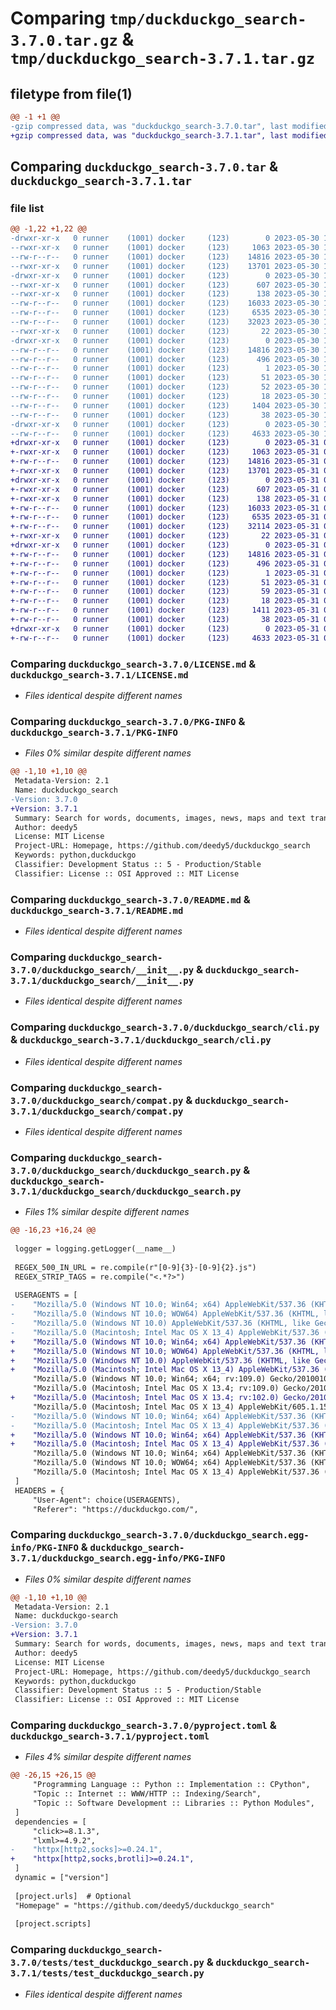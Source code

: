 # Comparing `tmp/duckduckgo_search-3.7.0.tar.gz` & `tmp/duckduckgo_search-3.7.1.tar.gz`

## filetype from file(1)

```diff
@@ -1 +1 @@
-gzip compressed data, was "duckduckgo_search-3.7.0.tar", last modified: Tue May 30 13:50:51 2023, max compression
+gzip compressed data, was "duckduckgo_search-3.7.1.tar", last modified: Wed May 31 06:45:29 2023, max compression
```

## Comparing `duckduckgo_search-3.7.0.tar` & `duckduckgo_search-3.7.1.tar`

### file list

```diff
@@ -1,22 +1,22 @@
-drwxr-xr-x   0 runner    (1001) docker     (123)        0 2023-05-30 13:50:51.841500 duckduckgo_search-3.7.0/
--rwxr-xr-x   0 runner    (1001) docker     (123)     1063 2023-05-30 13:50:33.000000 duckduckgo_search-3.7.0/LICENSE.md
--rw-r--r--   0 runner    (1001) docker     (123)    14816 2023-05-30 13:50:51.841500 duckduckgo_search-3.7.0/PKG-INFO
--rwxr-xr-x   0 runner    (1001) docker     (123)    13701 2023-05-30 13:50:33.000000 duckduckgo_search-3.7.0/README.md
-drwxr-xr-x   0 runner    (1001) docker     (123)        0 2023-05-30 13:50:51.841500 duckduckgo_search-3.7.0/duckduckgo_search/
--rwxr-xr-x   0 runner    (1001) docker     (123)      607 2023-05-30 13:50:33.000000 duckduckgo_search-3.7.0/duckduckgo_search/__init__.py
--rwxr-xr-x   0 runner    (1001) docker     (123)      138 2023-05-30 13:50:33.000000 duckduckgo_search-3.7.0/duckduckgo_search/__main__.py
--rw-r--r--   0 runner    (1001) docker     (123)    16033 2023-05-30 13:50:33.000000 duckduckgo_search-3.7.0/duckduckgo_search/cli.py
--rw-r--r--   0 runner    (1001) docker     (123)     6535 2023-05-30 13:50:33.000000 duckduckgo_search-3.7.0/duckduckgo_search/compat.py
--rw-r--r--   0 runner    (1001) docker     (123)    32023 2023-05-30 13:50:33.000000 duckduckgo_search-3.7.0/duckduckgo_search/duckduckgo_search.py
--rwxr-xr-x   0 runner    (1001) docker     (123)       22 2023-05-30 13:50:33.000000 duckduckgo_search-3.7.0/duckduckgo_search/version.py
-drwxr-xr-x   0 runner    (1001) docker     (123)        0 2023-05-30 13:50:51.841500 duckduckgo_search-3.7.0/duckduckgo_search.egg-info/
--rw-r--r--   0 runner    (1001) docker     (123)    14816 2023-05-30 13:50:51.000000 duckduckgo_search-3.7.0/duckduckgo_search.egg-info/PKG-INFO
--rw-r--r--   0 runner    (1001) docker     (123)      496 2023-05-30 13:50:51.000000 duckduckgo_search-3.7.0/duckduckgo_search.egg-info/SOURCES.txt
--rw-r--r--   0 runner    (1001) docker     (123)        1 2023-05-30 13:50:51.000000 duckduckgo_search-3.7.0/duckduckgo_search.egg-info/dependency_links.txt
--rw-r--r--   0 runner    (1001) docker     (123)       51 2023-05-30 13:50:51.000000 duckduckgo_search-3.7.0/duckduckgo_search.egg-info/entry_points.txt
--rw-r--r--   0 runner    (1001) docker     (123)       52 2023-05-30 13:50:51.000000 duckduckgo_search-3.7.0/duckduckgo_search.egg-info/requires.txt
--rw-r--r--   0 runner    (1001) docker     (123)       18 2023-05-30 13:50:51.000000 duckduckgo_search-3.7.0/duckduckgo_search.egg-info/top_level.txt
--rw-r--r--   0 runner    (1001) docker     (123)     1404 2023-05-30 13:50:33.000000 duckduckgo_search-3.7.0/pyproject.toml
--rw-r--r--   0 runner    (1001) docker     (123)       38 2023-05-30 13:50:51.841500 duckduckgo_search-3.7.0/setup.cfg
-drwxr-xr-x   0 runner    (1001) docker     (123)        0 2023-05-30 13:50:51.841500 duckduckgo_search-3.7.0/tests/
--rw-r--r--   0 runner    (1001) docker     (123)     4633 2023-05-30 13:50:33.000000 duckduckgo_search-3.7.0/tests/test_duckduckgo_search.py
+drwxr-xr-x   0 runner    (1001) docker     (123)        0 2023-05-31 06:45:29.504399 duckduckgo_search-3.7.1/
+-rwxr-xr-x   0 runner    (1001) docker     (123)     1063 2023-05-31 06:45:12.000000 duckduckgo_search-3.7.1/LICENSE.md
+-rw-r--r--   0 runner    (1001) docker     (123)    14816 2023-05-31 06:45:29.504399 duckduckgo_search-3.7.1/PKG-INFO
+-rwxr-xr-x   0 runner    (1001) docker     (123)    13701 2023-05-31 06:45:12.000000 duckduckgo_search-3.7.1/README.md
+drwxr-xr-x   0 runner    (1001) docker     (123)        0 2023-05-31 06:45:29.504399 duckduckgo_search-3.7.1/duckduckgo_search/
+-rwxr-xr-x   0 runner    (1001) docker     (123)      607 2023-05-31 06:45:12.000000 duckduckgo_search-3.7.1/duckduckgo_search/__init__.py
+-rwxr-xr-x   0 runner    (1001) docker     (123)      138 2023-05-31 06:45:12.000000 duckduckgo_search-3.7.1/duckduckgo_search/__main__.py
+-rw-r--r--   0 runner    (1001) docker     (123)    16033 2023-05-31 06:45:12.000000 duckduckgo_search-3.7.1/duckduckgo_search/cli.py
+-rw-r--r--   0 runner    (1001) docker     (123)     6535 2023-05-31 06:45:12.000000 duckduckgo_search-3.7.1/duckduckgo_search/compat.py
+-rw-r--r--   0 runner    (1001) docker     (123)    32114 2023-05-31 06:45:12.000000 duckduckgo_search-3.7.1/duckduckgo_search/duckduckgo_search.py
+-rwxr-xr-x   0 runner    (1001) docker     (123)       22 2023-05-31 06:45:12.000000 duckduckgo_search-3.7.1/duckduckgo_search/version.py
+drwxr-xr-x   0 runner    (1001) docker     (123)        0 2023-05-31 06:45:29.504399 duckduckgo_search-3.7.1/duckduckgo_search.egg-info/
+-rw-r--r--   0 runner    (1001) docker     (123)    14816 2023-05-31 06:45:29.000000 duckduckgo_search-3.7.1/duckduckgo_search.egg-info/PKG-INFO
+-rw-r--r--   0 runner    (1001) docker     (123)      496 2023-05-31 06:45:29.000000 duckduckgo_search-3.7.1/duckduckgo_search.egg-info/SOURCES.txt
+-rw-r--r--   0 runner    (1001) docker     (123)        1 2023-05-31 06:45:29.000000 duckduckgo_search-3.7.1/duckduckgo_search.egg-info/dependency_links.txt
+-rw-r--r--   0 runner    (1001) docker     (123)       51 2023-05-31 06:45:29.000000 duckduckgo_search-3.7.1/duckduckgo_search.egg-info/entry_points.txt
+-rw-r--r--   0 runner    (1001) docker     (123)       59 2023-05-31 06:45:29.000000 duckduckgo_search-3.7.1/duckduckgo_search.egg-info/requires.txt
+-rw-r--r--   0 runner    (1001) docker     (123)       18 2023-05-31 06:45:29.000000 duckduckgo_search-3.7.1/duckduckgo_search.egg-info/top_level.txt
+-rw-r--r--   0 runner    (1001) docker     (123)     1411 2023-05-31 06:45:12.000000 duckduckgo_search-3.7.1/pyproject.toml
+-rw-r--r--   0 runner    (1001) docker     (123)       38 2023-05-31 06:45:29.504399 duckduckgo_search-3.7.1/setup.cfg
+drwxr-xr-x   0 runner    (1001) docker     (123)        0 2023-05-31 06:45:29.504399 duckduckgo_search-3.7.1/tests/
+-rw-r--r--   0 runner    (1001) docker     (123)     4633 2023-05-31 06:45:12.000000 duckduckgo_search-3.7.1/tests/test_duckduckgo_search.py
```

### Comparing `duckduckgo_search-3.7.0/LICENSE.md` & `duckduckgo_search-3.7.1/LICENSE.md`

 * *Files identical despite different names*

### Comparing `duckduckgo_search-3.7.0/PKG-INFO` & `duckduckgo_search-3.7.1/PKG-INFO`

 * *Files 0% similar despite different names*

```diff
@@ -1,10 +1,10 @@
 Metadata-Version: 2.1
 Name: duckduckgo_search
-Version: 3.7.0
+Version: 3.7.1
 Summary: Search for words, documents, images, news, maps and text translation using the DuckDuckGo.com search engine.
 Author: deedy5
 License: MIT License
 Project-URL: Homepage, https://github.com/deedy5/duckduckgo_search
 Keywords: python,duckduckgo
 Classifier: Development Status :: 5 - Production/Stable
 Classifier: License :: OSI Approved :: MIT License
```

### Comparing `duckduckgo_search-3.7.0/README.md` & `duckduckgo_search-3.7.1/README.md`

 * *Files identical despite different names*

### Comparing `duckduckgo_search-3.7.0/duckduckgo_search/__init__.py` & `duckduckgo_search-3.7.1/duckduckgo_search/__init__.py`

 * *Files identical despite different names*

### Comparing `duckduckgo_search-3.7.0/duckduckgo_search/cli.py` & `duckduckgo_search-3.7.1/duckduckgo_search/cli.py`

 * *Files identical despite different names*

### Comparing `duckduckgo_search-3.7.0/duckduckgo_search/compat.py` & `duckduckgo_search-3.7.1/duckduckgo_search/compat.py`

 * *Files identical despite different names*

### Comparing `duckduckgo_search-3.7.0/duckduckgo_search/duckduckgo_search.py` & `duckduckgo_search-3.7.1/duckduckgo_search/duckduckgo_search.py`

 * *Files 1% similar despite different names*

```diff
@@ -16,23 +16,24 @@
 
 logger = logging.getLogger(__name__)
 
 REGEX_500_IN_URL = re.compile(r"[0-9]{3}-[0-9]{2}.js")
 REGEX_STRIP_TAGS = re.compile("<.*?>")
 
 USERAGENTS = [
-    "Mozilla/5.0 (Windows NT 10.0; Win64; x64) AppleWebKit/537.36 (KHTML, like Gecko) Chrome/113.0.0.0 Safari/537.36",
-    "Mozilla/5.0 (Windows NT 10.0; WOW64) AppleWebKit/537.36 (KHTML, like Gecko) Chrome/113.0.0.0 Safari/537.36",
-    "Mozilla/5.0 (Windows NT 10.0) AppleWebKit/537.36 (KHTML, like Gecko) Chrome/113.0.0.0 Safari/537.36",
-    "Mozilla/5.0 (Macintosh; Intel Mac OS X 13_4) AppleWebKit/537.36 (KHTML, like Gecko) Chrome/113.0.0.0 Safari/537.36",
+    "Mozilla/5.0 (Windows NT 10.0; Win64; x64) AppleWebKit/537.36 (KHTML, like Gecko) Chrome/114.0.0.0 Safari/537.36",
+    "Mozilla/5.0 (Windows NT 10.0; WOW64) AppleWebKit/537.36 (KHTML, like Gecko) Chrome/114.0.0.0 Safari/537.36",
+    "Mozilla/5.0 (Windows NT 10.0) AppleWebKit/537.36 (KHTML, like Gecko) Chrome/114.0.0.0 Safari/537.36",
+    "Mozilla/5.0 (Macintosh; Intel Mac OS X 13_4) AppleWebKit/537.36 (KHTML, like Gecko) Chrome/114.0.0.0 Safari/537.36",
     "Mozilla/5.0 (Windows NT 10.0; Win64; x64; rv:109.0) Gecko/20100101 Firefox/113.0",
     "Mozilla/5.0 (Macintosh; Intel Mac OS X 13.4; rv:109.0) Gecko/20100101 Firefox/113.0",
+    "Mozilla/5.0 (Macintosh; Intel Mac OS X 13.4; rv:102.0) Gecko/20100101 Firefox/102.0",
     "Mozilla/5.0 (Macintosh; Intel Mac OS X 13_4) AppleWebKit/605.1.15 (KHTML, like Gecko) Version/16.5 Safari/605.1.15",
-    "Mozilla/5.0 (Windows NT 10.0; Win64; x64) AppleWebKit/537.36 (KHTML, like Gecko) Chrome/113.0.0.0 Safari/537.36 Edg/113.0.1774.57",
-    "Mozilla/5.0 (Macintosh; Intel Mac OS X 13_4) AppleWebKit/537.36 (KHTML, like Gecko) Chrome/113.0.0.0 Safari/537.36 Edg/113.0.1774.57",
+    "Mozilla/5.0 (Windows NT 10.0; Win64; x64) AppleWebKit/537.36 (KHTML, like Gecko) Chrome/114.0.0.0 Safari/537.36 Edg/113.0.1774.57",
+    "Mozilla/5.0 (Macintosh; Intel Mac OS X 13_4) AppleWebKit/537.36 (KHTML, like Gecko) Chrome/114.0.0.0 Safari/537.36 Edg/113.0.1774.57",
     "Mozilla/5.0 (Windows NT 10.0; Win64; x64) AppleWebKit/537.36 (KHTML, like Gecko) Chrome/113.0.0.0 Safari/537.36 OPR/99.0.0.0",
     "Mozilla/5.0 (Windows NT 10.0; WOW64; x64) AppleWebKit/537.36 (KHTML, like Gecko) Chrome/113.0.0.0 Safari/537.36 OPR/99.0.0.0",
     "Mozilla/5.0 (Macintosh; Intel Mac OS X 13_4) AppleWebKit/537.36 (KHTML, like Gecko) Chrome/113.0.0.0 Safari/537.36 OPR/99.0.0.0",
 ]
 HEADERS = {
     "User-Agent": choice(USERAGENTS),
     "Referer": "https://duckduckgo.com/",
```

### Comparing `duckduckgo_search-3.7.0/duckduckgo_search.egg-info/PKG-INFO` & `duckduckgo_search-3.7.1/duckduckgo_search.egg-info/PKG-INFO`

 * *Files 0% similar despite different names*

```diff
@@ -1,10 +1,10 @@
 Metadata-Version: 2.1
 Name: duckduckgo-search
-Version: 3.7.0
+Version: 3.7.1
 Summary: Search for words, documents, images, news, maps and text translation using the DuckDuckGo.com search engine.
 Author: deedy5
 License: MIT License
 Project-URL: Homepage, https://github.com/deedy5/duckduckgo_search
 Keywords: python,duckduckgo
 Classifier: Development Status :: 5 - Production/Stable
 Classifier: License :: OSI Approved :: MIT License
```

### Comparing `duckduckgo_search-3.7.0/pyproject.toml` & `duckduckgo_search-3.7.1/pyproject.toml`

 * *Files 4% similar despite different names*

```diff
@@ -26,15 +26,15 @@
     "Programming Language :: Python :: Implementation :: CPython",
     "Topic :: Internet :: WWW/HTTP :: Indexing/Search",
     "Topic :: Software Development :: Libraries :: Python Modules",
 ]
 dependencies = [
     "click>=8.1.3",
     "lxml>=4.9.2",
-    "httpx[http2,socks]>=0.24.1",
+    "httpx[http2,socks,brotli]>=0.24.1",
 ]
 dynamic = ["version"]
 
 [project.urls]  # Optional
 "Homepage" = "https://github.com/deedy5/duckduckgo_search"
 
 [project.scripts]
```

### Comparing `duckduckgo_search-3.7.0/tests/test_duckduckgo_search.py` & `duckduckgo_search-3.7.1/tests/test_duckduckgo_search.py`

 * *Files identical despite different names*

